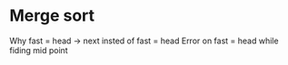 # Merge sort
Why fast = head -> next insted of fast = head
Error on fast = head while fiding mid point